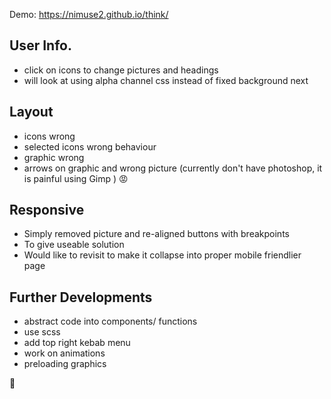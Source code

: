 Demo: https://nimuse2.github.io/think/

## User Info.  
-  click on icons to change pictures and headings 
-  will look at using alpha channel css instead of fixed background next

## Layout
- icons wrong  
- selected icons wrong behaviour 
- graphic wrong
- arrows on graphic and wrong picture
(currently don't have photoshop, it is painful using Gimp ) :rage:

## Responsive  
- Simply removed picture and re-aligned buttons with breakpoints
- To give useable solution
- Would like to revisit to make it collapse into proper mobile friendlier page

## Further Developments
- abstract code into components/ functions
- use scss
- add top right kebab menu
- work on animations  
- preloading graphics  

:octopus:
